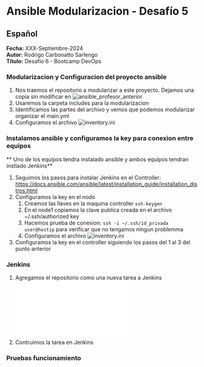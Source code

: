 # Ansible Modularizacion - Desafío 5

## Español

**Fecha:** XXX-Septiembre-2024  
**Autor:** Rodrigo Carbonatto Sarlengo  
**Título:** Desafío 6 - Bootcamp DevOps

### Modularizacion y Configuracion del proyecto ansible
1. Nos traemos el repositorio a modularizar a este proyecto. Dejamos una copia sin modificar en ![ansible_profesor_anterior](./ZZ_ansible_profesor_anterior/) 
2. Usaremos la carpeta includes para la modularizacion
3. Identificamos las partes del archivo y vemos que podemos modularizar organizar el main.yml
4. Configuramos el archivo ![inventory.ini](./ansible_Desafio6/inventory.ini)

### Instalamos ansible y configuramos la key para conexion entre equipos
** Uno de los equipos tendra instalado ansible y ambos equipos tendran instlado Jenkins**
1. Seguimos los pasos para instalar Jenkins en el Controller: https://docs.ansible.com/ansible/latest/installation_guide/installation_distros.html
2. Configuramos la key en el nodo
    1. Creamos las llaves en la maquina controller `ssh-keygen`
    2. En el node1 copiamos la clave publica creada en el archivo ~/.ssh/authorized key
    3. Hacemos prueba de conexion: `ssh -i ~/.ssh/id_privada user@hostip` para verificar que no tengamos ningun problemma
    4. Configuramos el archivo ![inventory.ini](./ansible_Desafio6/inventory.ini)
3. Configuramos la key en el controller siguiendo los pasos del 1 al 3 del punto anterior

### Jenkins
1. Agregamos el repositorio como una nueva tarea a Jenkins ![Como Crear el Repo? Mira este Readme ](../Desafio_1/readme.md)
2. Contruimos la tarea en Jenkins


### Pruebas funcionamiento
